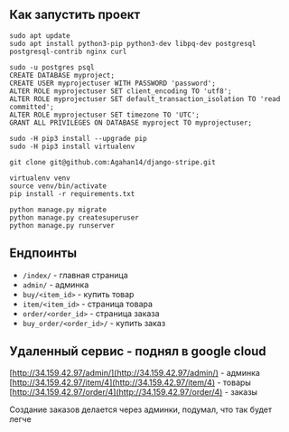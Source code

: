 Как запустить проект
----
```
sudo apt update
sudo apt install python3-pip python3-dev libpq-dev postgresql postgresql-contrib nginx curl

sudo -u postgres psql
CREATE DATABASE myproject;
CREATE USER myprojectuser WITH PASSWORD 'password';
ALTER ROLE myprojectuser SET client_encoding TO 'utf8';
ALTER ROLE myprojectuser SET default_transaction_isolation TO 'read committed';
ALTER ROLE myprojectuser SET timezone TO 'UTC';
GRANT ALL PRIVILEGES ON DATABASE myproject TO myprojectuser;

sudo -H pip3 install --upgrade pip
sudo -H pip3 install virtualenv

git clone git@github.com:Agahan14/django-stripe.git

virtualenv venv
source venv/bin/activate
pip install -r requirements.txt

python manage.py migrate
python manage.py createsuperuser
python manage.py runserver
```

Ендпоинты
----------------------------
* `/index/` - главная страница
* `admin/` - админка
* `buy/<item_id>` - купить товар
* `item/<item_id>` - страница товара
* `order/<order_id>` - страница заказа
* `buy_order/<order_id>/` - купить заказ

## Удаленный сервис - поднял в google cloud

[http://34.159.42.97/admin/](http://34.159.42.97/admin/) - админка
[http://34.159.42.97/item/4](http://34.159.42.97/item/4) - товары
[http://34.159.42.97/order/4](http://34.159.42.97/order/4) - заказы


Создание заказов делается через админки, подумал, что так будет легче
